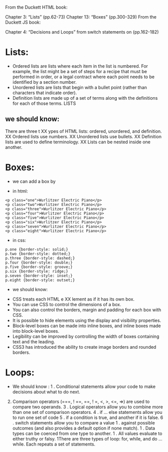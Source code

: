 From the Duckett HTML book:

Chapter 3: “Lists” (pp.62-73)
Chapter 13: “Boxes” (pp.300-329)
From the Duckett JS book:

Chapter 4: “Decisions and Loops” from switch statements on (pp.162-182)
# Lists:
* Ordered lists are lists where each item in the list is
numbered. For example, the list might be a set of steps for
a recipe that must be performed in order, or a legal contract
where each point needs to be identified by a section
number.
* Unordered lists are lists that begin with a bullet point
(rather than characters that indicate order).
* Definition lists are made up of a set of terms along with the
definitions for each of those terms.
LISTS
## we should know:
There are three t XX ypes of HTML lists: ordered,
unordered, and definition.
XX Ordered lists use numbers.
XX Unordered lists use bullets.
XX Definition lists are used to define terminology.
XX Lists can be nested inside one another.

# Boxes:
- we can add a box by
* in html:
```
<p class="one">Wurlitzer Electric Piano</p>
<p class="two">Wurlitzer Electric Piano</p>
<p class="three">Wurlitzer Electric Piano</p>
<p class="four">Wurlitzer Electric Piano</p>
<p class="five">Wurlitzer Electric Piano</p>
<p class="six">Wurlitzer Electric Piano</p>
<p class="seven">Wurlitzer Electric Piano</p>
<p class="eight">Wurlitzer Electric Piano</p>
```
* in css:
```
p.one {border-style: solid;}
p.two {border-style: dotted;}
p.three {border-style: dashed;}
p.four {border-style: double;}
p.five {border-style: groove;}
p.six {border-style: ridge;}
p.seven {border-style: inset;}
p.eight {border-style: outset;}
```
* we should know:
- CSS treats each HTML e XX lement as if it has its own box.
- You can use CSS to control the dimensions of a box.
- You can also control the borders, margin and padding
for each box with CSS.
- It is possible to hide elements using the display and
visibility properties.
- Block-level boxes can be made into inline boxes, and
inline boxes made into block-level boxes.
- Legibility can be improved by controlling the width of
boxes containing text and the leading.
- CSS3 has introduced the ability to create image
borders and rounded borders.
# Loops:
* We should know :
1 . Conditional statements allow your code to make
decisions about what to do next.
2. Comparison operators (===, ! ==, ==, ! =, <, >, <=, =>)
are used to compare two operands.
3 . Logical operators allow you to combine more than one
set of comparison operators.
4 . if ... else statements allow you to run one set of code
5 . if a condition is true, and another if it is false.
6 . switch statements allow you to compare a value
1 . against possible outcomes (and also provides a default
option if none match).
1 . Data types can be coerced from one type to another.
1 . All values evaluate to either truthy or falsy.
1There are three types of loop: for, while, and
do ... while. Each repeats a set of statements.